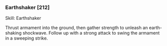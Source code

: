 ### Earthshaker [212]

Skill: Earthshaker

Thrust armament into the ground, then gather strength to unleash an earth-shaking shockwave. Follow up with a strong attack to swing the armament in a sweeping strike.